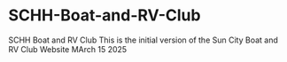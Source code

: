 # SCHH-Boat-and-RV-Club
SCHH Boat and RV Club This is the initial version of the Sun City Boat and RV Club Website
MArch 15 2025


